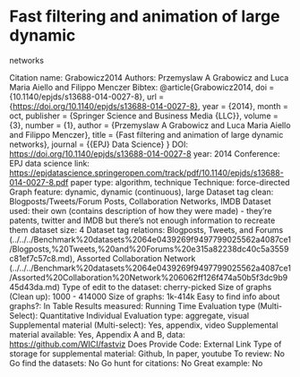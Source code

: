 # Fast filtering and animation of large dynamic
networks

Citation name: Grabowicz2014
Authors: Przemyslaw A Grabowicz and Luca Maria Aiello and Filippo Menczer
Bibtex: @article{Grabowicz2014,
doi = {10.1140/epjds/s13688-014-0027-8},
url = {https://doi.org/10.1140/epjds/s13688-014-0027-8},
year = {2014},
month = oct,
publisher = {Springer Science and Business Media {LLC}},
volume = {3},
number = {1},
author = {Przemyslaw A Grabowicz and Luca Maria Aiello and Filippo Menczer},
title = {Fast filtering and animation of large dynamic networks},
journal = {{EPJ} Data Science}
}
DOI: https://doi.org/10.1140/epjds/s13688-014-0027-8
year: 2014
Conference: EPJ data science
link: https://epjdatascience.springeropen.com/track/pdf/10.1140/epjds/s13688-014-0027-8.pdf
paper type: algorithm, technique
Technique: force-directed
Graph feature: dynamic, dynamic (continuous), large
Dataset tag clean: Blogposts/Tweets/Forum Posts, Collaboration Networks, IMDB
Dataset used: their own (contains description of how they were made) - they’re patents, twitter and IMDB but there’s not enough information to recreate them
dataset size: 4
Dataset tag relations: Blogposts, Tweets, and Forums (../../../Benchmark%20datasets%2064e0439269f9497799025562a4087ce1/Blogposts,%20Tweets,%20and%20Forums%20e315a82238dc40c5a3559c81ef7c57c8.md), Assorted Collaboration Network (../../../Benchmark%20datasets%2064e0439269f9497799025562a4087ce1/Assorted%20Collaboration%20Network%206062ff126f474a50b5f3dc9b945d43da.md)
Type of edit to the dataset: cherry-picked
Size of graphs (Clean up): 1000 - 414000
Size of graphs: 1k-414k
Easy to find info about graphs?: In Table
Results measured: Running Time
Evaluation type (Multi-Select): Quantitative Individual
Evaluation type: aggregate, visual
Supplemental material (Multi-select): Yes, appendix, video
Supplemental material available: Yes, Appendix A and B, data: https://github.com/WICI/fastviz
Does Provide Code: External Link
Type of storage for supplemental material: Github, In paper, youtube
To review: No
Go find the datasets: No
Go hunt for citations: No
Great example: No